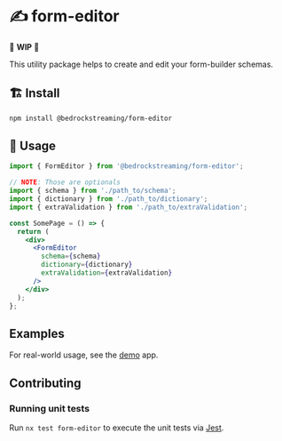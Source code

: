 # :writing_hand: form-editor

:construction: **WIP** :construction:

This utility package helps to create and edit your form-builder schemas.

## :building_construction: Install

```bash
npm install @bedrockstreaming/form-editor
```

## :rocket: Usage

```jsx
import { FormEditor } from '@bedrockstreaming/form-editor';

// NOTE: Those are optionals
import { schema } from './path_to/schema';
import { dictionary } from './path_to/dictionary';
import { extraValidation } from './path_to/extraValidation';

const SomePage = () => {
  return (
    <div>
      <FormEditor
        schema={schema}
        dictionary={dictionary}
        extraValidation={extraValidation}
      />
    </div>
  );
};
```

## Examples

For real-world usage, see the [demo](../../apps/demo) app.

## Contributing

### Running unit tests

Run `nx test form-editor` to execute the unit tests via [Jest](https://jestjs.io).

